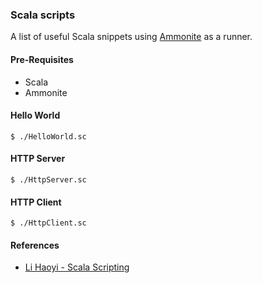 ### Scala scripts

A list of useful Scala snippets using [Ammonite](http://ammonite.io) as a runner.

#### Pre-Requisites

- Scala
- Ammonite

#### Hello World

```
$ ./HelloWorld.sc
```

#### HTTP Server

```
$ ./HttpServer.sc
```

#### HTTP Client

```
$ ./HttpClient.sc
```

#### References

- [Li Haoyi - Scala Scripting](https://vimeo.com/194959852)
